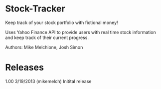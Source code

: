 Stock-Tracker
=============

Keep track of your stock portfolio with fictional money!

Uses Yahoo Finance API to provide users with real time stock information and keep track of their current progress. 

Authors:       Mike Melchione, Josh Simon

Releases  
=============

1.00  3/19/2013 (mikemelch) Initital release


